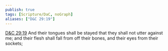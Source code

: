 ```yaml
---
publish: true
tags: [Scripture/DaC, noGraph]
aliases: ["D&C 29:19"]
---
```

[D&C 29:19](https://churchofjesuschrist.org/study/scriptures/dc-testament/dc/29?lang=eng&id=p19#p19) And their tongues shall be stayed that they shall not utter against me; and their flesh shall fall from off their bones, and their eyes from their sockets;
